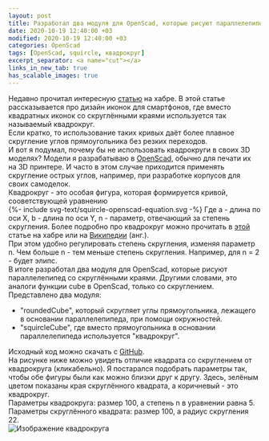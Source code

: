 ```yaml
---
layout: post
title: Разработал два модуля для OpenScad, которые рисуют параллелепипед со скруглёнными краями
date: 2020-10-19 12:40:00 +03
modified: 2020-10-19 12:40:00 +03
categories: OpenScad
tags: [OpenScad, squircle, квадрокруг]
excerpt_separator: <a name="cut"></a>
links_in_new_tab: true
has_scalable_images: true
---
```


Недавно прочитал интересную [статью](https://habr.com/ru/company/droider/blog/517298/) на хабре. В этой статье рассказывается про дизайн иконок для смартфонов, где вместо квадратных иконок со скруглёнными краями используется так называемый квадрокруг.  
Если кратко, то использование таких кривых даёт более плавное скругление углов прямоугольника без резких переходов.  
И вот я подумал, почему бы не использовать квадрокруги в своих 3D моделях? Модели я разрабатываю в [OpenScad](https://www.openscad.org/), обычно для печати их на 3D принтере. И часто в этом случае приходится применять скругление острых углов, например, при разработке корпусов для своих самоделок.  
<a name="cut"></a>
Квадрокруг - это особая фигура, которая формируется кривой, сооветствующей уравнению  
{%- include svg-text/squircle-openscad-equation.svg -%}
Где a - длина по оси X, b - длина по оси Y, n - параметр, отвечающий за степень скругления.
Более подробно про квадрокруг можно прочитать в [этой](https://habr.com/ru/company/droider/blog/517298/) статье на хабре или на [Википедии](https://en.wikipedia.org/wiki/Squircle) (анг.).  
При этом удобно регулировать степень скругления, изменяя параметр n. Чем больше n - тем меньше степень скругления. Например, для n = 2 - будет элипс.  
В итоге разработал два модуля для OpenScad, которые рисуют параллелепипед со скруглёнными краями. Другими словами, это аналоги функции cube в OpenScad, только со скруглением.
Представлено два модуля:
* "roundedCube", который скругляет углы прямоугольника, лежащего в основании параллелепипеда, при помощи окружностей.
* "squircleCube", где вместо прямоугольника в основании параллелепипеда используется "квадрокруг".  

Исходный код можно скачать с [GitHub](https://github.com/Mendeo/rounded_cube).  
На рисунке ниже можно увидеть отличие квадрата со скруглением от квадрокруга (кликабельно). Я постарался подобрать параметры так, чтобы обе фигуры были как можно близки друг к другу. Здесь, зелёным цветом показаны края скруглённого квадрата, а коричневый - это квадрокруг.  
Параметры квадрокруга: размер 100, а степень n в уравнении равна 5. Параметры скруглённого квадрата: размер 100, а радиус скругления 22.  
<img alt="Изображение квадрокруга" src-big="{% link assets/posts/squircle-openscad/big/model.png %}" src="{% link assets/posts/squircle-openscad/small/model.png %}">